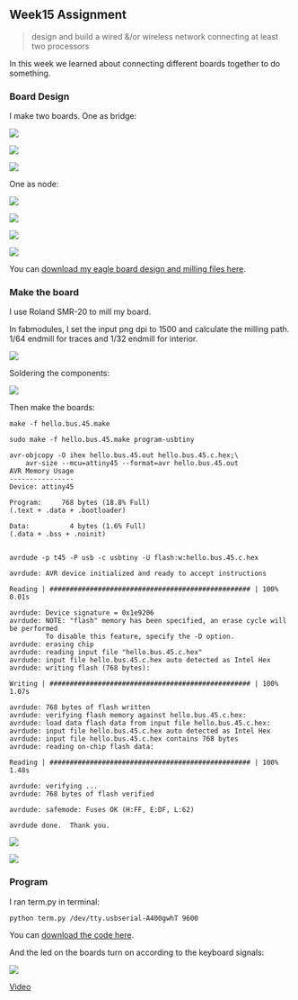 ## Week15 Assignment

> design and build a wired &/or wireless network connecting at least two processors

In this week we learned about connecting different boards together to do something. 

### Board Design

I make two boards. One as bridge:

![](http://7xjpra.com1.z0.glb.clouddn.com/fabWeek15bridge.png)

![](http://7xjpra.com1.z0.glb.clouddn.com/fabweek15-bridge-brd.png)

![](http://7xjpra.com1.z0.glb.clouddn.com/bridge-trace.png)

One as node:
 
![](http://7xjpra.com1.z0.glb.clouddn.com/fabWeek15node.png)

![](http://7xjpra.com1.z0.glb.clouddn.com/fabweek15-node-brd.png)

![](http://7xjpra.com1.z0.glb.clouddn.com/node-trace.png)

![](https://cdn1.iconfinder.com/data/icons/hawcons/32/698860-icon-129-cloud-download-128.png)

You can [download my eagle board design and milling files here](http://archive.fabacademy.org/archives/2016/fablabshenzhen/students/417/uploads/Week15EagleFiles.zip).


### Make the board

I use Roland SMR-20 to mill my board.

In fabmodules, I set the input png dpi to 1500 and calculate the milling path. 1/64 endmill for traces and 1/32 endmill for interior.

![](http://7xjpra.com1.z0.glb.clouddn.com/week15milling.jpeg)

Soldering the components:

![](http://7xjpra.com1.z0.glb.clouddn.com/week15soldering.jpeg)

Then make the boards:

``make -f hello.bus.45.make``

``sudo make -f hello.bus.45.make program-usbtiny``


```
avr-objcopy -O ihex hello.bus.45.out hello.bus.45.c.hex;\
	avr-size --mcu=attiny45 --format=avr hello.bus.45.out
AVR Memory Usage
----------------
Device: attiny45

Program:     768 bytes (18.8% Full)
(.text + .data + .bootloader)

Data:          4 bytes (1.6% Full)
(.data + .bss + .noinit)


avrdude -p t45 -P usb -c usbtiny -U flash:w:hello.bus.45.c.hex

avrdude: AVR device initialized and ready to accept instructions

Reading | ################################################## | 100% 0.01s

avrdude: Device signature = 0x1e9206
avrdude: NOTE: "flash" memory has been specified, an erase cycle will be performed
         To disable this feature, specify the -D option.
avrdude: erasing chip
avrdude: reading input file "hello.bus.45.c.hex"
avrdude: input file hello.bus.45.c.hex auto detected as Intel Hex
avrdude: writing flash (768 bytes):

Writing | ################################################## | 100% 1.07s

avrdude: 768 bytes of flash written
avrdude: verifying flash memory against hello.bus.45.c.hex:
avrdude: load data flash data from input file hello.bus.45.c.hex:
avrdude: input file hello.bus.45.c.hex auto detected as Intel Hex
avrdude: input file hello.bus.45.c.hex contains 768 bytes
avrdude: reading on-chip flash data:

Reading | ################################################## | 100% 1.48s

avrdude: verifying ...
avrdude: 768 bytes of flash verified

avrdude: safemode: Fuses OK (H:FF, E:DF, L:62)

avrdude done.  Thank you.
```
![](http://7xjpra.com1.z0.glb.clouddn.com/week15bridgemake.jpeg)

![](http://7xjpra.com1.z0.glb.clouddn.com/week15nodemake.jpeg)

### Program

I ran term.py in terminal:

``python term.py /dev/tty.usbserial-A400gwhT 9600``

You can [download the code here](https://app.box.com/s/5wzbvgpsmuqsy420a5zp691ez4cy8nce).

And the led on the boards turn on according to the keyboard signals:

![](http://7xjpra.com1.z0.glb.clouddn.com/week15videosnap.png)

[Video](https://youtu.be/abXJHjT0VnU)

